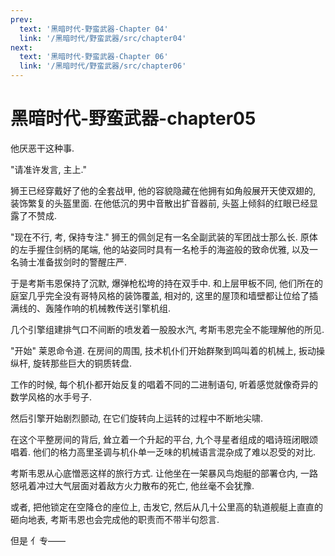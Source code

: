 ```yaml
---
prev:
  text: '黑暗时代-野蛮武器-Chapter 04'
  link: '/黑暗时代/野蛮武器/src/chapter04'
next:
  text: '黑暗时代-野蛮武器-Chapter 06'
  link: '/黑暗时代/野蛮武器/src/chapter06'
---
```


# 黑暗时代-野蛮武器-chapter05

他厌恶干这种事.

"请准许发言, 主上."

狮王已经穿戴好了他的全套战甲, 他的容貌隐藏在他拥有如角般展开天使双翅的, 装饰繁复的头盔里面. 在他低沉的男中音散出扩音器前, 头盔上倾斜的红眼已经显露了不赞成.

"现在不行, 考, 保持专注." 狮王的佩剑足有一名全副武装的军团战士那么长. 原体的左手握住剑柄的尾端, 他的站姿同时具有一名枪手的海盗般的致命优雅, 以及一名骑士准备拔剑时的警醒庄严.

于是考斯韦恩保持了沉默, 爆弹枪松垮的持在双手中. 和上层甲板不同, 他们所在的庭室几乎完全没有哥特风格的装饰覆盖, 相对的, 这里的屋顶和墙壁都让位给了插满线的、轰隆作响的机械教传送引擎机组.

几个引擎组建排气口不间断的喷发着一股股水汽, 考斯韦恩完全不能理解他的所见.

"开始" 莱恩命令道. 在房间的周围, 技术机仆们开始群聚到鸣叫着的机械上, 扳动操纵杆, 旋转那些巨大的铜质转盘.

工作的时候, 每个机仆都开始反复的唱着不同的二进制语句, 听着感觉就像奇异的数学风格的水手号子.

然后引擎开始剧烈颤动, 在它们旋转向上运转的过程中不断地尖啸.

在这个平整房间的背后, 耸立着一个升起的平台, 九个寻星者组成的唱诗班闭眼颂唱着. 他们的格力高里圣调与机仆单一乏味的机械语言混杂成了难以忍受的对比.

考斯韦恩从心底憎恶这样的旅行方式. 让他坐在一架暴风鸟炮艇的部署仓内, 一路怒吼着冲过大气层面对着敌方火力散布的死亡, 他丝毫不会犹豫.

或者, 把他锁定在空降仓的座位上, 击发它, 然后从几十公里高的轨道舰艇上直直的砸向地表, 考斯韦恩也会完成他的职责而不带半句怨言.

但是 亻专——
